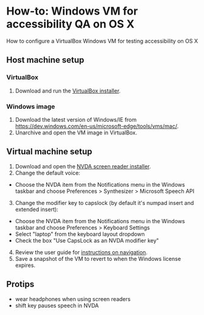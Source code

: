 # How-to: Windows VM for accessibility QA on OS X
How to configure a VirtualBox Windows VM for testing accessibility on OS X

## Host machine setup

### VirtualBox

1. Download and run the [VirtualBox installer](http://download.virtualbox.org/virtualbox/5.0.10/VirtualBox-5.0.10-104061-OSX.dmg).

### Windows image

1. Download the latest version of Windows/IE from <https://dev.windows.com/en-us/microsoft-edge/tools/vms/mac/>.
2. Unarchive and open the VM image in VirtualBox.

## Virtual machine setup

1. Download and open the [NVDA screen reader installer](http://www.nvaccess.org/download/).
2. Change the default voice: 
  - Choose the NVDA item from the Notifications menu in the Windows taskbar and choose Preferences > Synthesizer > Microsoft Speech API <latest version>
3. Change the modifier key to capslock (by default it's numpad insert and extended insert):
  - Choose the NVDA item from the Notifications menu in the Windows taskbar and choose Preferences > Keyboard Settings
  - Select "laptop" from the keyboard layout dropdown
  - Check the box "Use CapsLock as an NVDA modifier key"
4. Review the user guide for [instructions on navigation](http://www.nvaccess.org/files/nvda/documentation/userGuide.html?#toc29).
5. Save a snapshot of the VM to revert to when the Windows license expires.

## Protips
- wear headphones when using screen readers
- shift key pauses speech in NVDA
